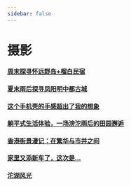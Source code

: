 ```yaml
---
sidebar: false
---
```


# 摄影

#### [周末探寻怀远野岛+榴白民宿](huaiyuanyedao.md) 

#### [夏末雨后探寻凤阳明中都古城](fengyangmingzhongdu.md) 

#### [这个手机壳的手感超出了我的想象](shoujike.md) 

#### [躺平式生活体验，一场滂沱雨后的田园邂逅](wuhetianbianxiaoyuan.md)

#### [香港街景漫记：在繁华与市井之间](hongkong.md)

#### [家里又添新车了，这次是...](zixingche.md) 

#### [沱湖风光](tuohu.md)
